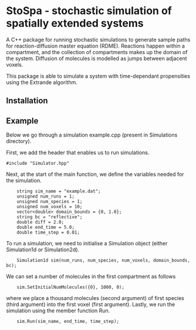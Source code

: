# StoSpa - stochastic simulation of spatially extended systems

A C++ package for running stochastic simulations to generate sample paths 
for reaction-diffusion master equation (RDME). Reactions happen within a compartment,
and the collection of compartments makes up the domain of the system. Diffusion of 
molecules is modelled as jumps between adjacent voxels.

This package is able to simulate a system with time-dependant propensities
using the Extrande algorithm.

## Installation

## Example

Below we go through a simulation example.cpp (present in Simulations directory).

First, we add the header that enables us to run simulations.
```
#include "Simulator.hpp"
```
Next, at the start of the main function, we define the variables needed 
for the simulation.
```
	string sim_name = "example.dat";
	unsigned num_runs = 1;
	unsigned num_species = 1;
	unsigned num_voxels = 10;
	vector<double> domain_bounds = {0, 1.0};
	string bc = "reflective";
	double diff = 2.0;
	double end_time = 5.0;
	double time_step = 0.01;
```
To run a simulation, we need to initialise a Simulation object (either 
Simulation1d or Simulation2d).
```
	Simulation1d sim(num_runs, num_species, num_voxels, domain_bounds, bc);
```
We can set a number of molecules in the first compartment as follows
```
	sim.SetInitialNumMolecules({0}, 1000, 0);
```
where we place a thousand molecules (second argument) of first species (third argument) 
into the first voxel (first argument).
Lastly, we run the simulation using the member function Run.
```
	sim.Run(sim_name, end_time, time_step);
```



